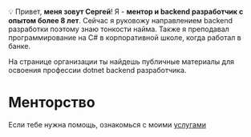 💡 Привет, **меня зовут Сергей**!
Я -  **ментор и backend разработчик с опытом более 8 лет**. Сейчас я руковожу направлением backend разработки поэтому знаю тонкости найма.
Также я преподавал программирование на C# в корпоративной школе, когда работал в банке.

На странице организации ты найдешь публичные материалы для освоения профессии dotnet backend разработчика. 

# Менторство

Если тебе нужна помощь, ознакомься с моими [услугами](https://publish.obsidian.md/nazarovsa/public/Менторство/Лендинг/Менторство+Backend+.NET)
